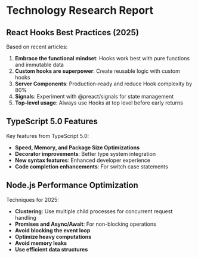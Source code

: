 # Technology Research Report

## React Hooks Best Practices (2025)

Based on recent articles:

1. **Embrace the functional mindset**: Hooks work best with pure functions and immutable data
2. **Custom hooks are superpower**: Create reusable logic with custom hooks
3. **Server Components**: Production-ready and reduce Hook complexity by 80%
4. **Signals**: Experiment with @preact/signals for state management
5. **Top-level usage**: Always use Hooks at top level before early returns

## TypeScript 5.0 Features

Key features from TypeScript 5.0:

- **Speed, Memory, and Package Size Optimizations**
- **Decorator improvements**: Better type system integration
- **New syntax features**: Enhanced developer experience
- **Code completion enhancements**: For switch case statements

## Node.js Performance Optimization

Techniques for 2025:

- **Clustering**: Use multiple child processes for concurrent request handling
- **Promises and Async/Await**: For non-blocking operations
- **Avoid blocking the event loop**
- **Optimize heavy computations**
- **Avoid memory leaks**
- **Use efficient data structures**